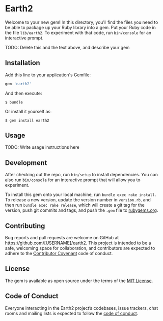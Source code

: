 # Earth2

Welcome to your new gem! In this directory, you'll find the files you need to be able to package up your Ruby library into a gem. Put your Ruby code in the file `lib/earth2`. To experiment with that code, run `bin/console` for an interactive prompt.

TODO: Delete this and the text above, and describe your gem

## Installation

Add this line to your application's Gemfile:

```ruby
gem 'earth2'
```

And then execute:

    $ bundle

Or install it yourself as:

    $ gem install earth2

## Usage

TODO: Write usage instructions here

## Development

After checking out the repo, run `bin/setup` to install dependencies. You can also run `bin/console` for an interactive prompt that will allow you to experiment.

To install this gem onto your local machine, run `bundle exec rake install`. To release a new version, update the version number in `version.rb`, and then run `bundle exec rake release`, which will create a git tag for the version, push git commits and tags, and push the `.gem` file to [rubygems.org](https://rubygems.org).

## Contributing

Bug reports and pull requests are welcome on GitHub at https://github.com/[USERNAME]/earth2. This project is intended to be a safe, welcoming space for collaboration, and contributors are expected to adhere to the [Contributor Covenant](http://contributor-covenant.org) code of conduct.

## License

The gem is available as open source under the terms of the [MIT License](https://opensource.org/licenses/MIT).

## Code of Conduct

Everyone interacting in the Earth2 project’s codebases, issue trackers, chat rooms and mailing lists is expected to follow the [code of conduct](https://github.com/[USERNAME]/earth2/blob/master/CODE_OF_CONDUCT.md).
